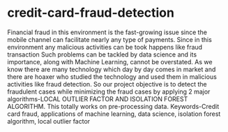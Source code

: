 # credit-card-fraud-detection
Financial fraud in this environment is the fast-growing issue since the mobile channel can facilitate nearly any type of payments. Since in this environment any malicious activities can be took happens like fraud transaction Such problems can be tackled by data science and its importance, along with Machine Learning, cannot be overstated. As we know there are many technology which  day by day comes in market and there are hoaxer who studied the technology and used them in  malicious activities like fraud detection.
So our project objective is to detect the fraudulent cases while minimizing the fraud cases by applying 2 major algorithms-LOCAL OUTLIER FACTOR AND ISOLATION FOREST ALGORITHM. This totally works on pre-processing data.
Keywords-Credit card fraud, applications of machine learning, data science, isolation forest algorithm, local outlier factor
